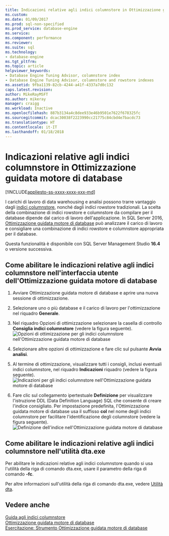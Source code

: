 ```yaml
---
title: Indicazioni relative agli indici columnstore in Ottimizzazione guidata motore di database | Microsoft Docs
ms.custom: 
ms.date: 01/09/2017
ms.prod: sql-non-specified
ms.prod_service: database-engine
ms.service: 
ms.component: performance
ms.reviewer: 
ms.suite: sql
ms.technology:
- database-engine
ms.tgt_pltfrm: 
ms.topic: article
helpviewer_keywords:
- Database Engine Tuning Advisor, columnstore index
- Database Engine Tuning Advisor, columnstore and rowstore indexes
ms.assetid: 9fba1139-82cb-4244-a41f-4337a7d0c132
caps.latest.revision: 
author: MikeRayMSFT
ms.author: mikeray
manager: craigg
ms.workload: Inactive
ms.openlocfilehash: 887b3134a4c8dee933e46b9501e7622f678325fc
ms.sourcegitcommit: dcac30038f2223990cc21775c84cbd4e7bacdc73
ms.translationtype: HT
ms.contentlocale: it-IT
ms.lasthandoff: 01/18/2018
---
```

# <a name="columnstore-index-recommendations-in-database-engine-tuning-advisor-dta"></a>Indicazioni relative agli indici columnstore in Ottimizzazione guidata motore di database
[!INCLUDE[appliesto-ss-xxxx-xxxx-xxx-md](../../includes/appliesto-ss-xxxx-xxxx-xxx-md.md)]

 
  I carichi di lavoro di data warehousing e analisi possono trarre vantaggio dagli [indici columnstore](../../t-sql/statements/create-columnstore-index-transact-sql.md), nonché dagli indici rowstore tradizionali. La scelta della combinazione di indici rowstore e columnstore da compilare per il database dipende dal carico di lavoro dell'applicazione. In SQL Server 2016, [Ottimizzazione guidata motore di database](../../relational-databases/performance/database-engine-tuning-advisor.md) può analizzare il carico di lavoro e consigliare una combinazione di indici rowstore e columnstore appropriata per il database. 
  
 Questa funzionalità è disponibile con SQL Server Management Studio **16.4** o versione successiva. 
  
## <a name="how-to-enable-columnstore-index-recommendations-in-database-engine-tuning-advisor-gui"></a>Come abilitare le indicazioni relative agli indici columnstore nell'interfaccia utente dell'Ottimizzazione guidata motore di database

  
  1. Avviare Ottimizzazione guidata motore di database e aprire una nuova sessione di ottimizzazione.
  
  2. Selezionare uno o più database e il carico di lavoro per l'ottimizzazione nel riquadro **Generale**.
  
  3. Nel riquadro Opzioni di ottimizzazione selezionare la casella di controllo **Consiglia indici columnstore** (vedere la figura seguente).
  ![Opzioni di ottimizzazione per gli indici columnstore nell'Ottimizzazione guidata motore di database](../../relational-databases/performance/media/dta-columnstore-indexes-tuning-option.gif)
 
  4. Selezionare altre opzioni di ottimizzazione e fare clic sul pulsante **Avvia analisi**.
  
  5. Al termine di ottimizzazione, visualizzare tutti i consigli, inclusi eventuali indici columnstore, nel riquadro **Indicazioni** riquadro (vedere la figura seguente).      
  ![Indicazioni per gli indici columnstore nell'Ottimizzazione guidata motore di database](../../relational-databases/performance/media/dta-columnstore-index-recommendation.gif)
  
  6. Fare clic sul collegamento ipertestuale **Definizione** per visualizzare l'istruzione DDL (Data Definition Language) SQL che consente di creare l'indice consigliato. Per impostazione predefinita, l'Ottimizzazione guidata motore di database usa il suffisso **col** nel nome degli indici columnstore per facilitare l'identificazione degli columnstore (vedere la figura seguente).
  ![Definizione dell'indice nell'Ottimizzazione guidata motore di database](../../relational-databases/performance/media/dta-columnstore-index-definition.gif) 
  
  
  ## <a name="how-to-enable-columnstore-index-recommendations-in-dtaexe-utility"></a>Come abilitare le indicazioni relative agli indici columnstore nell'utilità dta.exe

Per abilitare le indicazioni relative agli indici columnstore quando si usa l'utilità della riga di comando dta.exe, usare il parametro della riga di comando **-fc**.

Per altre informazioni sull'utilità della riga di comando dta.exe, vedere [Utilità dta](../../tools/dta/dta-utility.md).

## <a name="see-also"></a>Vedere anche
[Guida agli indici columnstore](../../relational-databases/indexes/columnstore-indexes-overview.md)       
[Ottimizzazione guidata motore di database](../../relational-databases/performance/database-engine-tuning-advisor.md)      
[Esercitazione: Strumento Ottimizzazione guidata motore di database](Tutorial:%20Database%20Engine%20Tuning%20Advisor.md)



  

